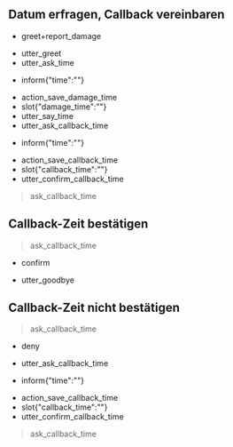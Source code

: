 ## Datum erfragen, Callback vereinbaren 
* greet+report_damage
 - utter_greet
 - utter_ask_time
* inform{"time":""}
 - action_save_damage_time
 - slot{"damage_time":""}
 - utter_say_time
 - utter_ask_callback_time
* inform{"time":""}
 - action_save_callback_time
 - slot{"callback_time":""}
 - utter_confirm_callback_time
> ask_callback_time

## Callback-Zeit bestätigen
> ask_callback_time
* confirm
 - utter_goodbye
 
 ## Callback-Zeit nicht bestätigen
> ask_callback_time
* deny
 - utter_ask_callback_time
* inform{"time":""}
 - action_save_callback_time
 - slot{"callback_time":""}
 - utter_confirm_callback_time
> ask_callback_time
